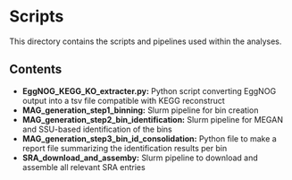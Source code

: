 # Scripts
 This directory contains the scripts and pipelines used within the analyses.

 ## Contents
  - **EggNOG_KEGG_KO_extracter.py:** Python script converting EggNOG output into a tsv file compatible with KEGG reconstruct
  - **MAG_generation_step1_binning:** Slurm pipeline for bin creation
  - **MAG_generation_step2_bin_identification:** Slurm pipeline for MEGAN and SSU-based identification of the bins
  - **MAG_generation_step3_bin_id_consolidation:** Python file to make a report file summarizing the identification results per bin
  - **SRA_download_and_assemby:** Slurm pipeline to download and assemble all relevant SRA entries

